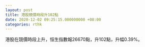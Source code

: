 ```yaml
---
layout: post
title: 港股競價時段升102點
date: 2020-12-02 09:25:15.000000000 +08:00
categories: rthk
---
```


港股在競價時段上升，恒生指數報26670點，升102點，升幅0.39%。
